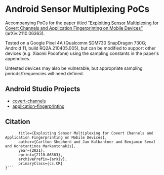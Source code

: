 # Android Sensor Multiplexing PoCs

Accompanying PoCs for the paper titled ["Exploiting Sensor Multiplexing for Covert Channels and Application Fingerprinting on Mobile Devices"](https://arxiv.org/abs/2110.06363) (arXiv:2110.06363).

Tested on a Google Pixel 4A (Qualcomm SDM730 SnapDragon 730G; Android 11, build RQ2A.210405.005), but can be modified to support other devices (e.g. Xiaomi Pocofone) using the sampling constants in the paper's appendices.

Untested devices may also be vulnerable, but appropriate sampling periods/frequencies will need defined.

## Android Studio Projects

- [covert-channels](https://github.com/cgshep/android-multiplexing-security-pocs/covert-channels) 
- [application-fingerprinting](https://github.com/cgshep/android-multiplexing-security-pocs/application-fingerprinting)

## Citation

```@misc{shepherd2021exploiting,
      title={Exploiting Sensor Multiplexing for Covert Channels and Application Fingerprinting on Mobile Devices}, 
      author={Carlton Shepherd and Jan Kalbantner and Benjamin Semal and Konstantinos Markantonakis},
      year={2021},
      eprint={2110.06363},
      archivePrefix={arXiv},
      primaryClass={cs.CR}
}```
